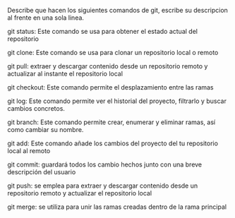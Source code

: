 Describe que hacen los siguientes comandos de git, escribe su descripcion al frente en una sola linea.

git status: Este comando se usa para obtener el estado actual del repositorio

git clone:  Este comando se usa para clonar un repositorio local o remoto

git pull: extraer y descargar contenido desde un repositorio remoto y actualizar al instante el repositorio local

git checkout:  Este comando  permite el desplazamiento entre las ramas

git log:   Este comando  permite ver el historial del proyecto, filtrarlo y buscar cambios concretos.

git branch:  Este comando permite crear, enumerar y eliminar ramas, así como cambiar su nombre.

git add:    Este comando añade los cambios del proyecto del tu repositorio local al remoto 

git commit: guardará todos los cambio hechos  junto con una breve descripción del usuario

git push: se emplea para extraer y descargar contenido desde un repositorio remoto y actualizar el repositorio local

git merge: se utiliza para unir las ramas creadas  dentro de la rama principal
